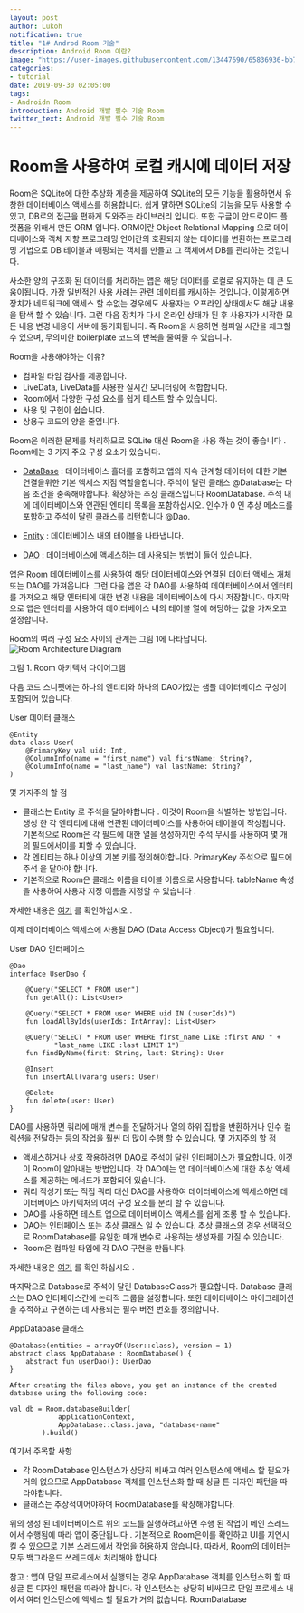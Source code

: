 ```yaml
---
layout: post
author: Lukoh
notification: true
title: "1# Androd Room 기술"
description: Android Room 이란?
image: "https://user-images.githubusercontent.com/13447690/65836936-bb7bd880-e32d-11e9-8e41-073bc346abea.png"
categories:
- tutorial
date: 2019-09-30 02:05:00
tags:
- Androidn Room
introduction: Android 개발 필수 기술 Room
twitter_text: Android 개발 필수 기술 Room
---
```


# Room을 사용하여 로컬 캐시에 데이터 저장
Room은 SQLite에 대한 추상화 계층을 제공하여 SQLite의 모든 기능을 활용하면서 유창한 데이터베이스 액세스를 허용합니다. 쉽게 말하면 SQLite의 기능을 모두 사용할 수 있고, DB로의 접근을 편하게 도와주는 라이브러리 입니다. 또한 구글이 안드로이드 플랫폼을 위해서 만든 ORM 입니다. ORM이란 Object Relational Mapping 으로 데이터베이스와 객체 지향 프로그래밍 언어간의 호환되지 않는 데이터를 변환하는 프로그래밍 기법으로 DB 테이블과 매핑되는 객체를 만들고 그 객체에서 DB를 관리하는 것입니다.

사소한 양의 구조화 된 데이터를 처리하는 앱은 해당 데이터를 로컬로 유지하는 데 큰 도움이됩니다. 가장 일반적인 사용 사례는 관련 데이터를 캐시하는 것입니다. 이렇게하면 장치가 네트워크에 액세스 할 수없는 경우에도 사용자는 오프라인 상태에서도 해당 내용을 탐색 할 수 있습니다. 그런 다음 장치가 다시 온라인 상태가 된 후 사용자가 시작한 모든 내용 변경 내용이 서버에 동기화됩니다. 즉 Room을 사용하면 컴파일 시간을 체크할 수 있으며, 무의미한 boilerplate 코드의 반복을 줄여줄 수 있습니다.

Room을 사용해야하는 이유?
 - 컴파일 타임 검사를 제공합니다.
 - LiveData, LiveData를 사용한 실시간 모니터링에 적합합니다.
 - Room에서 다양한 구성 요소를 쉽게 테스트 할 수 있습니다.
 - 사용 및 구현이 쉽습니다.
 - 상용구 코드의 양을 줄입니다.

Room은 이러한 문제를 처리하므로 SQLite 대신 Room을 사용 하는 것이 좋습니다 .
Room에는 3 가지 주요 구성 요소가 있습니다.
* [DataBase](https://developer.android.com/reference/androidx/room/Database.html) : 데이터베이스 홀더를 포함하고 앱의 지속 관계형 데이터에 대한 기본 연결을위한 기본 액세스 지점 역할을합니다.
주석이 달린 클래스 @Database는 다음 조건을 충족해야합니다.
확장하는 추상 클래스입니다 RoomDatabase.
주석 내에 데이터베이스와 연관된 엔티티 목록을 포함하십시오.
인수가 0 인 추상 메소드를 포함하고 주석이 달린 클래스를 리턴합니다 @Dao.

* [Entity](https://developer.android.com/training/data-storage/room/defining-data.html) : 데이터베이스 내의 테이블을 나타냅니다.

* [DAO](https://developer.android.com/training/data-storage/room/accessing-data.html) : 데이터베이스에 액세스하는 데 사용되는 방법이 들어 있습니다.

앱은 Room 데이터베이스를 사용하여 해당 데이터베이스와 연결된 데이터 액세스 개체 또는 DAO를 가져옵니다. 그런 다음 앱은 각 DAO를 사용하여 데이터베이스에서 엔터티를 가져오고 해당 엔터티에 대한 변경 내용을 데이터베이스에 다시 저장합니다. 마지막으로 앱은 엔터티를 사용하여 데이터베이스 내의 테이블 열에 해당하는 값을 가져오고 설정합니다.

Room의 여러 구성 요소 사이의 관계는 그림 1에 나타납니다.
![Room Architecture Diagram](https://raw.githubusercontent.com/MegazoneDSG/megazonedsg.github.io/master/assets/img/room_architecture.png)

그림 1. Room 아키텍처 다이어그램

다음 코드 스니펫에는 하나의 엔티티와 하나의 DAO가있는 샘플 데이터베이스 구성이 포함되어 있습니다.

User 데이터 클래스

```
@Entity
data class User(
    @PrimaryKey val uid: Int,
    @ColumnInfo(name = "first_name") val firstName: String?,
    @ColumnInfo(name = "last_name") val lastName: String?
)
```

몇 가지주의 할 점
 - 클래스는 Entity 로 주석을 달아야합니다 . 이것이 Room을 식별하는 방법입니다. 생성 한 각 엔티티에 대해 연관된 데이터베이스를 사용하여 테이블이 작성됩니다. 기본적으로 Room은 각 필드에 대한 열을 생성하지만 주석 무시를 사용하여 몇 개의 필드에서이를 피할 수 있습니다.
 - 각 엔티티는 하나 이상의 기본 키를 정의해야합니다. PrimaryKey 주석으로 필드에 주석 을 달아야 합니다.
 - 기본적으로 Room은 클래스 이름을 테이블 이름으로 사용합니다. tableName 속성 을 사용하여 사용자 지정 이름을 지정할 수 있습니다 .
 
자세한 내용은 [여기](https://developer.android.com/training/data-storage/room/defining-data.html) 를 확인하십시오 .
 
이제 데이터베이스 액세스에 사용될 DAO (Data Access Object)가 필요합니다.
 
User DAO 인터페이스
```
@Dao
interface UserDao {

    @Query("SELECT * FROM user")
    fun getAll(): List<User>
 
    @Query("SELECT * FROM user WHERE uid IN (:userIds)")
    fun loadAllByIds(userIds: IntArray): List<User>
 
    @Query("SELECT * FROM user WHERE first_name LIKE :first AND " +
           "last_name LIKE :last LIMIT 1")
    fun findByName(first: String, last: String): User
 
    @Insert
    fun insertAll(vararg users: User)
 
    @Delete
    fun delete(user: User)
}
```
 
DAO를 사용하면 쿼리에 매개 변수를 전달하거나 열의 하위 집합을 반환하거나 인수 컬렉션을 전달하는 등의 작업을 훨씬 더 많이 수행 할 수 있습니다.
몇 가지주의 할 점
 - 액세스하거나 상호 작용하려면 DAO로 주석이 달린 인터페이스가 필요합니다. 이것이 Room이 알아내는 방법입니다. 각 DAO에는 앱 데이터베이스에 대한 추상 액세스를 제공하는 메서드가 포함되어 있습니다.
 - 쿼리 작성기 또는 직접 쿼리 대신 DAO를 사용하여 데이터베이스에 액세스하면 데이터베이스 아키텍처의 여러 구성 요소를 분리 할 수 있습니다.
 - DAO를 사용하면 테스트 앱으로 데이터베이스 액세스를 쉽게 조롱 할 수 있습니다.
 - DAO는 인터페이스 또는 추상 클래스 일 수 있습니다. 추상 클래스의 경우 선택적으로 RoomDatabase를 유일한 매개 변수로 사용하는 생성자를 가질 수 있습니다.
 - Room은 컴파일 타임에 각 DAO 구현을 만듭니다.
 
자세한 내용은 [여기](https://developer.android.com/training/data-storage/room/accessing-data.html) 를 확인 하십시오 .
 
마지막으로 Database로 주석이 달린 DatabaseClass가 필요합니다. 
Database 클래스는 DAO 인터페이스간에 논리적 그룹을 설정합니다. 또한 데이터베이스 마이그레이션을 추적하고 구현하는 데 사용되는 필수 버전 번호를 정의합니다.
 
AppDatabase 클래스

```
@Database(entities = arrayOf(User::class), version = 1)
abstract class AppDatabase : RoomDatabase() {
    abstract fun userDao(): UserDao
}
 
After creating the files above, you get an instance of the created database using the following code:

val db = Room.databaseBuilder(
            applicationContext,
            AppDatabase::class.java, "database-name"
        ).build()
``` 
 
여기서 주목할 사항
 - 각 RoomDatabase 인스턴스가 상당히 비싸고 여러 인스턴스에 액세스 할 필요가 거의 없으므로 AppDatabase 객체를 인스턴스화 할 때 싱글 톤 디자인 패턴을 따라야합니다.
 - 클래스는 추상적이어야하며 RoomDatabase를 확장해야합니다.
 
위의 생성 된 데이터베이스로 위의 코드를 실행하려고하면 수행 된 작업이 메인 스레드에서 수행됨에 따라 앱이 중단됩니다 . 기본적으로 Room은이를 확인하고 UI를 지연시킬 수 있으므로 기본 스레드에서 작업을 허용하지 않습니다.
따라서, Room의 데이터는 모두 백그라운드 쓰레드에서 처리해야 합니다.
 
참고 : 앱이 단일 프로세스에서 실행되는 경우 AppDatabase 객체를 인스턴스화 할 때 싱글 톤 디자인 패턴을 따라야 합니다. 각 인스턴스는 상당히 비싸므로 단일 프로세스 내에서 여러 인스턴스에 액세스 할 필요가 거의 없습니다. RoomDatabase
